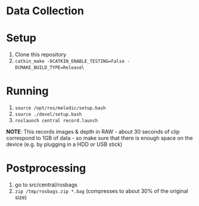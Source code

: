 # Data Collection


# Setup

1. Clone this repository
2. `catkin_make -DCATKIN_ENABLE_TESTING=False -DCMAKE_BUILD_TYPE=Release`\


# Running

1. `source /opt/ros/melodic/setup.bash`
2. `source ./devel/setup.bash`
3. `roslaunch central record.launch`

**NOTE**: This records images & depth in RAW - about 30 seconds of clip correspond to 1GB of data - so make sure that there is enough space on the device (e.g. by plugging in a HDD or USB stick)

# Postprocessing

1. go to src/central/rosbags
2. `zip /tmp/rosbags.zip *.bag` (compresses to about 30% of the original size)